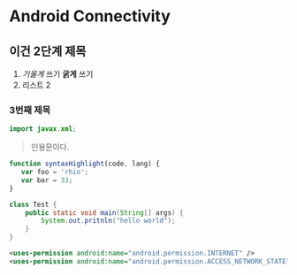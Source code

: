 # Android Connectivity

## 이건 2단계 제목

1. *기울게* 쓰기 **굵게** 쓰기
1. 리스트 2

### 3번째 제목

~~~java
import javax.xml;
~~~

> 인용문이다.

~~~javascript
function syntaxHighlight(code, lang) {
   var foo = 'rhio';
   var bar = 33;
}
~~~

~~~java
class Test {
    public static void main(String[] args) {
        System.out.pritnln("hello world");
    }
}
~~~

~~~xml
<uses-permission android:name="android.permission.INTERNET" />
<uses-permission android:name="android.permission.ACCESS_NETWORK_STATE" />
~~~
